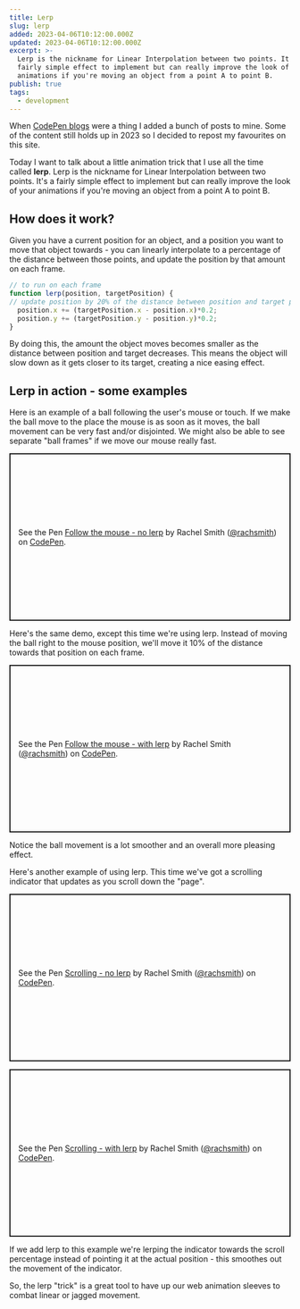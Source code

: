 ```yaml
---
title: Lerp
slug: lerp
added: 2023-04-06T10:12:00.000Z
updated: 2023-04-06T10:12:00.000Z
excerpt: >-
  Lerp is the nickname for Linear Interpolation between two points. It's a
  fairly simple effect to implement but can really improve the look of your
  animations if you're moving an object from a point A to point B.
publish: true
tags:
  - development
---
```


<p class="callout">
When <a href="https://blog.codepen.io/2020/08/28/posts-sunset/">CodePen blogs</a> were a thing I added a bunch of posts to mine. Some of the content still holds up in 2023 so I decided to repost my favourites on this site.
</p>

Today I want to talk about a little animation trick that I use all the time called **lerp**. Lerp is the nickname for Linear Interpolation between two points. It's a fairly simple effect to implement but can really improve the look of your animations if you're moving an object from a point A to point B.

## How does it work?

Given you have a current position for an object, and a position you want to move that object towards - you can linearly interpolate to a percentage of the distance between those points, and update the position by that amount on each frame.

```js
// to run on each frame
function lerp(position, targetPosition) {
// update position by 20% of the distance between position and target position
  position.x += (targetPosition.x - position.x)*0.2;
  position.y += (targetPosition.y - position.y)*0.2;
}
```

By doing this, the amount the object moves becomes smaller as the distance between position and target decreases. This means the object will slow down as it gets closer to its target, creating a nice easing effect.

## Lerp in action - some examples

Here is an example of a ball following the user's mouse or touch. If we make the ball move to the place the mouse is as soon as it moves, the ball movement can be very fast and/or disjointed. We might also be able to see separate "ball frames" if we move our mouse really fast.

<p class="codepen" data-height="300" data-theme-id="31536" data-default-tab="result" data-slug-hash="avXmyV" data-user="rachsmith" style="height: 300px; box-sizing: border-box; display: flex; align-items: center; justify-content: center; border: 2px solid; margin: 1em 0; padding: 1em;">
  <span>See the Pen <a href="https://codepen.io/rachsmith/pen/avXmyV">
  Follow the mouse - no lerp</a> by Rachel Smith (<a href="https://codepen.io/rachsmith">@rachsmith</a>)
  on <a href="https://codepen.io">CodePen</a>.</span>
</p>
<script async src="https://cpwebassets.codepen.io/assets/embed/ei.js"></script>

Here's the same demo, except this time we're using lerp. Instead of moving the ball right to the mouse position, we'll move it 10% of the distance towards that position on each frame.

<p class="codepen" data-height="300" data-theme-id="31536" data-default-tab="result" data-slug-hash="yYZapV" data-user="rachsmith" style="height: 300px; box-sizing: border-box; display: flex; align-items: center; justify-content: center; border: 2px solid; margin: 1em 0; padding: 1em;">
  <span>See the Pen <a href="https://codepen.io/rachsmith/pen/yYZapV">
  Follow the mouse - with lerp</a> by Rachel Smith (<a href="https://codepen.io/rachsmith">@rachsmith</a>)
  on <a href="https://codepen.io">CodePen</a>.</span>
</p>

Notice the ball movement is a lot smoother and an overall more pleasing effect.

Here's another example of using lerp. This time we've got a scrolling indicator that updates as you scroll down the "page".

<p class="codepen" data-height="300" data-theme-id="31536" data-default-tab="result" data-slug-hash="rOPMvz" data-user="rachsmith" style="height: 300px; box-sizing: border-box; display: flex; align-items: center; justify-content: center; border: 2px solid; margin: 1em 0; padding: 1em;">
  <span>See the Pen <a href="https://codepen.io/rachsmith/pen/rOPMvz">
  Scrolling - no lerp</a> by Rachel Smith (<a href="https://codepen.io/rachsmith">@rachsmith</a>)
  on <a href="https://codepen.io">CodePen</a>.</span>
</p>

<p class="codepen" data-height="300" data-theme-id="31536" data-default-tab="result" data-slug-hash="epxdxe" data-user="rachsmith" style="height: 300px; box-sizing: border-box; display: flex; align-items: center; justify-content: center; border: 2px solid; margin: 1em 0; padding: 1em;">
  <span>See the Pen <a href="https://codepen.io/rachsmith/pen/epxdxe">
  Scrolling - with lerp</a> by Rachel Smith (<a href="https://codepen.io/rachsmith">@rachsmith</a>)
  on <a href="https://codepen.io">CodePen</a>.</span>
</p>

If we add lerp to this example we're lerping the indicator towards the scroll percentage instead of pointing it at the actual position - this smoothes out the movement of the indicator. 

So, the lerp "trick" is a great tool to have up our web animation sleeves to combat linear or jagged movement.

